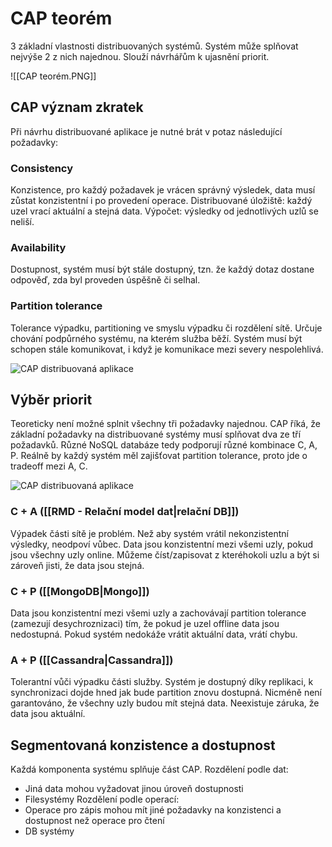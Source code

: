 # CAP teorém
3 základní vlastnosti distribuovaných systémů. Systém může splňovat nejvýše 2 z nich najednou. 
Slouží návrhářům k ujasnění priorit.

![[CAP teorém.PNG]]
## CAP význam zkratek
Při návrhu distribuované aplikace je nutné brát v potaz následující požadavky:
### Consistency
Konzistence, pro každý požadavek je vrácen správný výsledek, data musí zůstat konzistentní i po provedení operace. 
Distribuované úložiště: každý uzel vrací aktuální a stejná data. 
Výpočet: výsledky od jednotlivých uzlů se neliší.

### Availability
Dostupnost, systém musí být stále dostupný, tzn. že každý dotaz dostane odpověď, zda byl proveden úspěšně či selhal.

### Partition tolerance
Tolerance výpadku, partitioning ve smyslu výpadku či rozdělení sítě. Určuje chování podpůrného systému, na kterém služba běží. Systém musí být schopen stále komunikovat, i když je komunikace mezi severy nespolehlivá.

![CAP distribuovaná aplikace](14_cap1.png)

## Výběr priorit
Teoreticky není možné splnit všechny tři požadavky najednou. CAP říká, že základní požadavky na distribuované systémy musí splňovat dva ze tří požadavků. Různé NoSQL databáze tedy podporují různé kombinace C, A, P. 
Reálně by každý systém měl zajišťovat partition tolerance, proto jde o tradeoff mezi A, C.

![CAP distribuovaná aplikace](14_cap2.png)

### C + A  ([[RMD - Relační model dat|relační DB]])
Výpadek části sítě je problém. Než aby systém vrátil nekonzistentní výsledky, neodpoví vůbec. Data jsou konzistentní mezi všemi uzly, pokud jsou všechny uzly online. Můžeme číst/zapisovat z kteréhokoli uzlu a být si zároveň jisti, že data jsou stejná. 

### C + P ([[MongoDB|Mongo]])
Data jsou konzistentní mezi všemi uzly a zachovávají partition tolerance (zamezují desychroznizaci) tím, že pokud je uzel offline data jsou nedostupná. Pokud systém nedokáže vrátit aktuální data, vrátí chybu.

### A + P ([[Cassandra|Cassandra]])
Tolerantní vůči výpadku části služby. Systém je dostupný díky replikaci, k synchronizaci dojde hned jak bude partition znovu dostupná. Nicméně není garantováno, že všechny uzly budou mít stejná data. Neexistuje záruka, že data jsou aktuální. 

## Segmentovaná konzistence a dostupnost
Každá komponenta systému splňuje část CAP.
Rozdělení podle dat:
- Jiná data mohou vyžadovat jinou úroveň dostupnosti
- Filesystémy
Rozdělení podle operací:
- Operace pro zápis mohou mít jiné požadavky na konzistenci a dostupnost než operace pro čtení
- DB systémy


